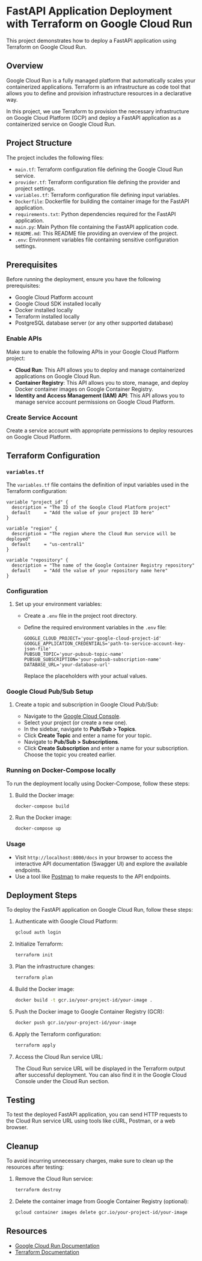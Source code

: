 # FastAPI Application Deployment with Terraform on Google Cloud Run

This project demonstrates how to deploy a FastAPI application using Terraform on Google Cloud Run.

## Overview

Google Cloud Run is a fully managed platform that automatically scales your containerized applications. Terraform is an infrastructure as code tool that allows you to define and provision infrastructure resources in a declarative way.

In this project, we use Terraform to provision the necessary infrastructure on Google Cloud Platform (GCP) and deploy a FastAPI application as a containerized service on Google Cloud Run.

## Project Structure

The project includes the following files:

- `main.tf`: Terraform configuration file defining the Google Cloud Run service.
- `provider.tf`: Terraform configuration file defining the provider and project settings.
- `variables.tf`: Terraform configuration file defining input variables.
- `Dockerfile`: Dockerfile for building the container image for the FastAPI application.
- `requirements.txt`: Python dependencies required for the FastAPI application.
- `main.py`: Main Python file containing the FastAPI application code.
- `README.md`: This README file providing an overview of the project.
- `.env`: Environment variables file containing sensitive configuration settings.

## Prerequisites

Before running the deployment, ensure you have the following prerequisites:

- Google Cloud Platform account
- Google Cloud SDK installed locally
- Docker installed locally
- Terraform installed locally
- PostgreSQL database server (or any other supported database)

### Enable APIs

Make sure to enable the following APIs in your Google Cloud Platform project:

- **Cloud Run**: This API allows you to deploy and manage containerized applications on Google Cloud Run.
- **Container Registry**: This API allows you to store, manage, and deploy Docker container images on Google Container Registry.
- **Identity and Access Management (IAM) API**: This API allows you to manage service account permissions on Google Cloud Platform.

### Create Service Account

Create a service account with appropriate permissions to deploy resources on Google Cloud Platform.


## Terraform Configuration

### `variables.tf`

The `variables.tf` file contains the definition of input variables used in the Terraform configuration:

```hcl
variable "project_id" {
  description = "The ID of the Google Cloud Platform project"
  default     = "Add the value of your project ID here"
}

variable "region" {
  description = "The region where the Cloud Run service will be deployed"
  default     = "us-central1"
}

variable "repository" {
  description = "The name of the Google Container Registry repository"
  default     = "Add the value of your repository name here"
}
```

### Configuration

1. Set up your environment variables:

   - Create a `.env` file in the project root directory.
   - Define the required environment variables in the `.env` file:

     ```dotenv
     GOOGLE_CLOUD_PROJECT='your-google-cloud-project-id'
     GOOGLE_APPLICATION_CREDENTIALS='path-to-service-account-key-json-file'
     PUBSUB_TOPIC='your-pubsub-topic-name'
     PUBSUB_SUBSCRIPTION='your-pubsub-subscription-name'
     DATABASE_URL='your-database-url'
     ```

     Replace the placeholders with your actual values.

### Google Cloud Pub/Sub Setup

1. Create a topic and subscription in Google Cloud Pub/Sub:

   - Navigate to the [Google Cloud Console](https://console.cloud.google.com/).
   - Select your project (or create a new one).
   - In the sidebar, navigate to **Pub/Sub > Topics**.
   - Click **Create Topic** and enter a name for your topic.
   - Navigate to **Pub/Sub > Subscriptions**.
   - Click **Create Subscription** and enter a name for your subscription. Choose the topic you created earlier.


### Running on Docker-Compose locally

To run the deployment locally using Docker-Compose, follow these steps:

1. Build the Docker image:

    ```bash
    docker-compose build
    ```

2. Run the Docker image:

    ```bash
    docker-compose up
    ```

### Usage

- Visit `http://localhost:8000/docs` in your browser to access the interactive API documentation (Swagger UI) and explore the available endpoints.
- Use a tool like [Postman](https://www.postman.com/) to make requests to the API endpoints.

## Deployment Steps

To deploy the FastAPI application on Google Cloud Run, follow these steps:

1. Authenticate with Google Cloud Platform:

    ```bash
    gcloud auth login
    ```

2. Initialize Terraform:

    ```bash
    terraform init
    ```

3. Plan the infrastructure changes:

    ```bash
    terraform plan
    ```

4. Build the Docker image:

    ```bash
    docker build -t gcr.io/your-project-id/your-image .
    ```

5. Push the Docker image to Google Container Registry (GCR):

    ```bash
    docker push gcr.io/your-project-id/your-image
    ```


6. Apply the Terraform configuration:

    ```bash
    terraform apply
    ```

7. Access the Cloud Run service URL:

    The Cloud Run service URL will be displayed in the Terraform output after successful deployment. You can also find it in the Google Cloud Console under the Cloud Run section.


## Testing

To test the deployed FastAPI application, you can send HTTP requests to the Cloud Run service URL using tools like cURL, Postman, or a web browser.

## Cleanup

To avoid incurring unnecessary charges, make sure to clean up the resources after testing:

1. Remove the Cloud Run service:

    ```bash
    terraform destroy
    ```

2. Delete the container image from Google Container Registry (optional):

    ```bash
    gcloud container images delete gcr.io/your-project-id/your-image
    ```

## Resources

- [Google Cloud Run Documentation](https://cloud.google.com/run/docs)
- [Terraform Documentation](https://learn.hashicorp.com/tutorials/terraform/google-cloud-run)

